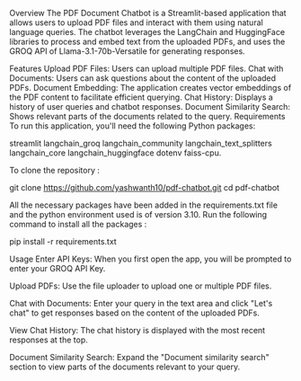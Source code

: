 Overview
The PDF Document Chatbot is a Streamlit-based application that allows users to upload PDF files and interact with them using natural language queries. The chatbot leverages the LangChain and HuggingFace libraries to process and embed text from the uploaded PDFs, and uses the GROQ API of Llama-3.1-70b-Versatile for generating responses.

Features
Upload PDF Files: Users can upload multiple PDF files.
Chat with Documents: Users can ask questions about the content of the uploaded PDFs.
Document Embedding: The application creates vector embeddings of the PDF content to facilitate efficient querying.
Chat History: Displays a history of user queries and chatbot responses.
Document Similarity Search: Shows relevant parts of the documents related to the query.
Requirements
To run this application, you'll need the following Python packages:

streamlit
langchain_groq
langchain_community
langchain_text_splitters
langchain_core
langchain_huggingface
dotenv
faiss-cpu.

To clone the repository :

git clone https://github.com/yashwanth10/pdf-chatbot.git
cd pdf-chatbot

All the necessary packages have been added in the requirements.txt file and the python environment used is of version 3.10. 
Run the following command to install all the packages :

pip install -r requirements.txt

Usage
Enter API Keys:
When you first open the app, you will be prompted to enter your GROQ API Key.

Upload PDFs:
Use the file uploader to upload one or multiple PDF files.

Chat with Documents:
Enter your query in the text area and click "Let's chat" to get responses based on the content of the uploaded PDFs.

View Chat History:
The chat history is displayed with the most recent responses at the top.

Document Similarity Search:
Expand the "Document similarity search" section to view parts of the documents relevant to your query.